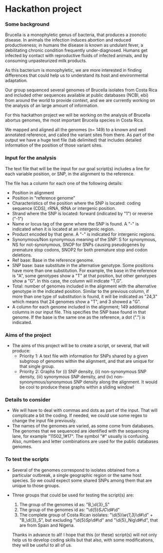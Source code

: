 # Hackathon project


### Some background

Brucella is a monophyletic genus of bacteria, that produces a zoonotic disease. In animals
the infection induces abortion and reduced productiveness; in humans the disease is known
as undulant fever, a debilitating chronic condition frequently under-diagnosed.
Humans get infected by contact with reproductive fluids of infected animals, and by
consuming unpasteurized milk products.

As this bacterium is monophyletic, we are more interested in finding differences that could
help us to understand its host and environmental adaptation.

Our group sequenced several genomes of Brucella isolates from Costa Rica and included other
sequences available at public databases (NCBI, ebi) from around the world to provide
context, and we are currently working on the analysis of an large amount of information.

For this hackathon project we will be working on the analysis of Brucella abortus genomes,
the most important Brucella species in Costa Rica.

We mapped and aligned all the genomes (n= 149) to a known and well annotated reference, and
called the variant sites from there. As part of the output we have a huge text file (tab
delimited) that includes detailed information of the position of those variant sites.


### Input for the analysis

The text file that will be the input for our goal script(s) includes a line for each variable
position, or SNP, in the alignment to the reference.

The file has a column for each one of the following details:
- Position in alignment
- Position in "reference genome"
- Characteristics of the position where the SNP is located: coding sequence (CDS), rRNA,
  tRNA or intergenic position.
- Strand where the SNP is located: forward (indicated by "1") or reverse ("-1")
- Name or locus tag of the gene where the SNP is found. A "-" is indicated when it is
  located at an intergenic region.
- Product encoded by that gene. A "-" is indicated for intergenic regions.
- Synonymous/Non synonymous meaning of the SNP: S for synonymous, NS for not-synonymous,
  SNOP for SNPs causing pseudogenes by premature stop codons, SNOP2 for both premature stop
  and codon deletions.
- Ref base: Base in the reference genome.
- SNP base: base substitute in the alternative genotype. Some positions have more than one 
  substitution. For example, the base in the reference is "A", some genotypes show a "T" at
  that position, but other genotypes show a "G". In this case, the column will indicate
  "T,G".
- Total: number of genomes included in the alignment with the alternative genotype in the indicated position.
  Similar to the previous column, if more than one type of substitution is found, it will
  be indicated as "24,3" which means that 24 genomes show a "T", and 3 showed a "G".
- A column for each genome included in the alignment; 149 additional columns in our input
  file. This specifies the SNP base found in that genome. If the base is the same one as
  the reference, a dot (".") is indicated.


### Aims of the project
- The aims of this project will be to create a script, or several, that will produce:
    - Priority 1: A text file with information for SNPs shared by a given subgroup of
      genomes within the alignment, and that are unique for that single group.
    - Priority 2: Graphs for (i) SNP density, (ii) non-synonymous SNP density,
      (iii) synonymous SNP density, and (iv) non-synonymous/synonymous SNP density along the alignment. It would be cool
      to produce these graphs within a sliding window!


### Details to consider
- We will have to deal with commas and dots as part of the input. That will complicate a
  bit the coding. If needed, we could use some regex to change the input file previously.
- The names of the genomes are varied, as some come from databases. The genomes that we
  sequenced are identified with the sequencing lane, for example "11502_1#17". The symbol
  "#" usually is confusing. Also, numbers and letter combinations are used for the public
  databases genomes.
  
  
### To test the scripts
- Several of the genomes correspond to isolates obtained from a particular outbreak, a single geographic region
  or the same host species. So we could expect some shared SNPs among them that are unique to
  those groups.
- Three groups that could be used for testing the script(s) are:
  1. The group of the genomes id as: "B_\d{3}_S"
  2. The group of the genomes id as: "\d{5}_SJC_\d#\d"
  3. The complete group of Costa Rican isolates: "\d{5}_\w{1,3}_\d#\d" + "B_\d{3}_S", but
    excluding "\d{5}_Sp_\d#\d" and "\d{5}_Nig\d#\d", that are from Spain and Nigeria. 
  
  
    
  Thanks in advance to all! I hope that this (or these) script(s) will not only help us to
  develop coding skills but that also, with some modifications, they will be useful to all
  of us.
